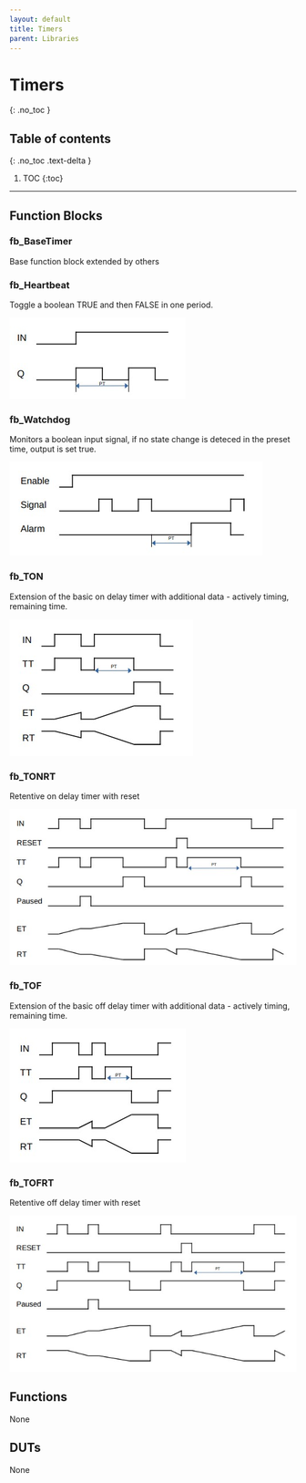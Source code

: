 ```yaml
---
layout: default
title: Timers
parent: Libraries
---
```


# Timers
{: .no_toc }

## Table of contents
{: .no_toc .text-delta }

1. TOC
{:toc}

---
## Function Blocks

### fb_BaseTimer

Base function block extended by others

### fb_Heartbeat

Toggle a boolean TRUE and then FALSE in one period.

![Heartbeat](https://github.com/TwinCAT-Libre/images/blob/main/Timers/Heartbeat.jpg?raw=true)

### fb_Watchdog

Monitors a boolean input signal, if no state change is deteced in the preset time, output is set true. 

![Watchdog](https://github.com/TwinCAT-Libre/images/blob/main/Timers/Watchdog.jpg?raw=true)

### fb_TON

Extension of the basic on delay timer with additional data - actively timing, remaining time. 

![TON](https://github.com/TwinCAT-Libre/images/blob/main/Timers/TON.jpg?raw=true)

### fb_TONRT

Retentive on delay timer with reset

![TONRT](https://github.com/TwinCAT-Libre/images/blob/main/Timers/TONRT.jpg?raw=true)

### fb_TOF

Extension of the basic off delay timer with additional data - actively timing, remaining time. 

![TOF](https://github.com/TwinCAT-Libre/images/blob/main/Timers/TOF.jpg?raw=true)

### fb_TOFRT

Retentive off delay timer with reset

![TOFRT](https://github.com/TwinCAT-Libre/images/blob/main/Timers/TOFRT.jpg?raw=true)


## Functions

None

## DUTs

None
